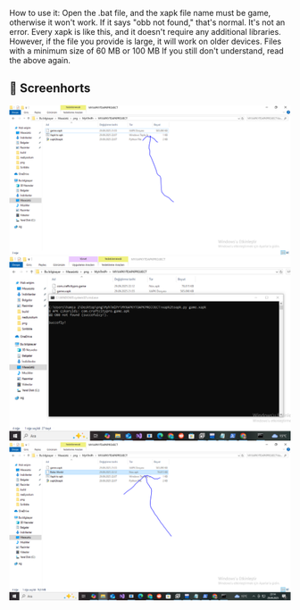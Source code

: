 How to use it: Open the .bat file, and the xapk file name must be game, otherwise it won't work. If it says "obb not found," that's normal. It's not an error. Every xapk is like this, and it doesn't require any additional libraries. However, if the file you provide is large, it will work on older devices. Files with a minimum size of 60 MB or 100 MB If you still don't understand, read the above again.

## 📸 Screenhorts

![Adım 1](ss1.PNG)  
![Adım 2](ss2.PNG)  
![Adım 3](ss3.PNG)
